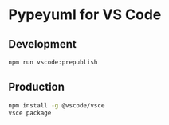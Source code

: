 # Pypeyuml for VS Code

## Development

```sh
npm run vscode:prepublish
```

## Production

```sh
npm install -g @vscode/vsce
vsce package
```